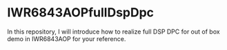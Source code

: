 # IWR6843AOPfullDspDpc
In this repository, I will introduce how to realize full DSP DPC for out of box demo in IWR6843AOP for your reference.
